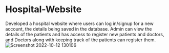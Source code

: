 # Hospital-Website
Developed a hospital website where users can log in/signup for a new account, the details being saved in the database. Admin can view the details of the patients 
and has access to register new patients and doctors, and Doctors along with keeping track of the patients can register them.
![Screenshot 2022-10-12 130106](https://github.com/an-shhhhhhh/Hospital-Website/assets/125784772/1dd3c1fa-4561-4a9a-a0ad-015086a4841d)

